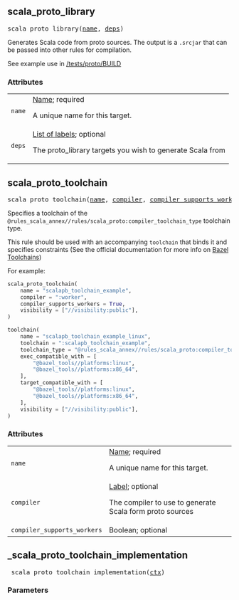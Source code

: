 <a name="#scala_proto_library"></a>
## scala_proto_library

<pre>
scala_proto_library(<a href="#scala_proto_library-name">name</a>, <a href="#scala_proto_library-deps">deps</a>)
</pre>


Generates Scala code from proto sources. The output is a `.srcjar` that can be passed into other rules for compilation.

See example use in [/tests/proto/BUILD](/tests/proto/BUILD)


### Attributes

<table class="params-table">
  <colgroup>
    <col class="col-param" />
    <col class="col-description" />
  </colgroup>
  <tbody>
    <tr id="scala_proto_library-name">
      <td><code>name</code></td>
      <td>
        <a href="https://bazel.build/docs/build-ref.html#name">Name</a>; required
        <p>
          A unique name for this target.
        </p>
      </td>
    </tr>
    <tr id="scala_proto_library-deps">
      <td><code>deps</code></td>
      <td>
        <a href="https://bazel.build/docs/build-ref.html#labels">List of labels</a>; optional
        <p>
          The proto_library targets you wish to generate Scala from
        </p>
      </td>
    </tr>
  </tbody>
</table>


<a name="#scala_proto_toolchain"></a>
## scala_proto_toolchain

<pre>
scala_proto_toolchain(<a href="#scala_proto_toolchain-name">name</a>, <a href="#scala_proto_toolchain-compiler">compiler</a>, <a href="#scala_proto_toolchain-compiler_supports_workers">compiler_supports_workers</a>)
</pre>


Specifies a toolchain of the `@rules_scala_annex//rules/scala_proto:compiler_toolchain_type` toolchain type.

This rule should be used with an accompanying `toolchain` that binds it and specifies constraints
(See the official documentation for more info on [Bazel Toolchains](https://docs.bazel.build/versions/master/toolchains.html))

For example:

```python
scala_proto_toolchain(
    name = "scalapb_toolchain_example",
    compiler = ":worker",
    compiler_supports_workers = True,
    visibility = ["//visibility:public"],
)

toolchain(
    name = "scalapb_toolchain_example_linux",
    toolchain = ":scalapb_toolchain_example",
    toolchain_type = "@rules_scala_annex//rules/scala_proto:compiler_toolchain_type",
    exec_compatible_with = [
        "@bazel_tools//platforms:linux",
        "@bazel_tools//platforms:x86_64",
    ],
    target_compatible_with = [
        "@bazel_tools//platforms:linux",
        "@bazel_tools//platforms:x86_64",
    ],
    visibility = ["//visibility:public"],
)
```


### Attributes

<table class="params-table">
  <colgroup>
    <col class="col-param" />
    <col class="col-description" />
  </colgroup>
  <tbody>
    <tr id="scala_proto_toolchain-name">
      <td><code>name</code></td>
      <td>
        <a href="https://bazel.build/docs/build-ref.html#name">Name</a>; required
        <p>
          A unique name for this target.
        </p>
      </td>
    </tr>
    <tr id="scala_proto_toolchain-compiler">
      <td><code>compiler</code></td>
      <td>
        <a href="https://bazel.build/docs/build-ref.html#labels">Label</a>; optional
        <p>
          The compiler to use to generate Scala form proto sources
        </p>
      </td>
    </tr>
    <tr id="scala_proto_toolchain-compiler_supports_workers">
      <td><code>compiler_supports_workers</code></td>
      <td>
        Boolean; optional
      </td>
    </tr>
  </tbody>
</table>


## _scala_proto_toolchain_implementation

<pre>
_scala_proto_toolchain_implementation(<a href="#_scala_proto_toolchain_implementation-ctx">ctx</a>)
</pre>



### Parameters

<table class="params-table">
  <colgroup>
    <col class="col-param" />
    <col class="col-description" />
  </colgroup>
  <tbody>
    <tr id="_scala_proto_toolchain_implementation-ctx>
      <td><code>ctx</code></td>
      <td>
        required.
      </td>
    </tr>
  </tbody>
</table>


